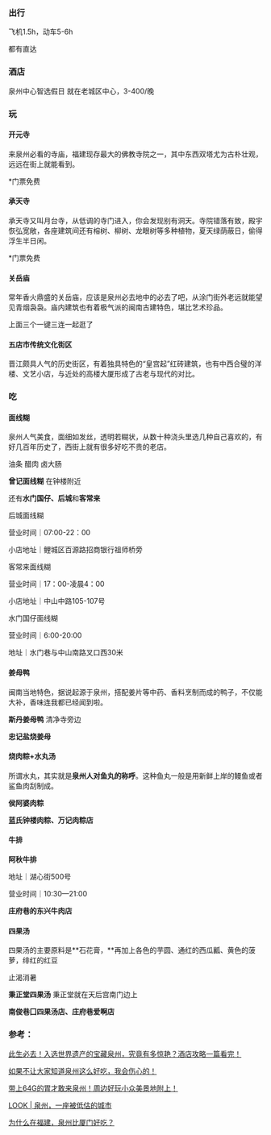 ### 出行

飞机1.5h，动车5-6h

都有直达



### 酒店

泉州中心智选假日 就在老城区中心，3-400/晚



### 玩

#### **开元寺**

来泉州必看的寺庙，福建现存最大的佛教寺院之一，其中东西双塔尤为古朴壮观，远远在街上就能看到。

*门票免费

#### **承天寺**

承天寺又叫月台寺，从低调的寺门进入，你会发现别有洞天。寺院错落有致，殿宇恢弘宽敞，各座建筑间还有榕树、柳树、龙眼树等多种植物，夏天绿荫蔽日，偷得浮生半日闲。

*门票免费

#### **关岳庙**

常年香火鼎盛的关岳庙，应该是泉州必去地中的必去了吧，从涂门街外老远就能望见青烟袅袅。庙内建筑也有着极气派的闽南古建特色，堪比艺术珍品。



上面三个一键三连一起逛了



#### **五店市传统文化街区**

晋江颇具人气的历史街区，有着独具特色的“皇宫起”红砖建筑，也有中西合璧的洋楼、文艺小店，与近处的高楼大厦形成了古老与现代的对比。



### 吃

#### **面线糊** 

泉州人气美食，面细如发丝，透明若糊状，从数十种浇头里选几种自己喜欢的，有好几百年历史了，西街上就有很多好吃不贵的老店。

油条 醋肉 卤大肠

**曾记面线糊** 在钟楼附近

还有**水门国仔、后城**和**客常来**



后城面线糊

营业时间｜07:00-22：00

小店地址｜鲤城区百源路招商银行祖师桥旁



客常来面线糊 

营业时间｜17：00-凌晨4：00

小店地址｜中山中路105-107号



水门国仔面线糊 

营业时间｜6:00-20:00

地址｜水门巷与中山南路叉口西30米



#### **姜母鸭**

闽南当地特色，据说起源于泉州，搭配姜片等中药、香料烹制而成的鸭子，不仅能大补，香味连我都已经闻到啦。

**斯丹姜母鸭** 清净寺旁边

**忠记盐烧姜母**



#### 烧肉粽+水丸汤

所谓水丸，其实就是**泉州人对鱼丸的称呼**。这种鱼丸一般是用新鲜上岸的鳗鱼或者鲨鱼肉刮制成。

**侯阿婆肉粽**

**蓝氏钟楼肉粽、万记肉粽店**



#### 牛排

**阿秋牛排**

地址｜湖心街500号

营业时间｜10:30—21:00

**庄府巷的东兴牛肉店**



#### 四果汤

四果汤的主要原料是**石花膏，**再加上各色的芋圆、通红的西瓜瓤、黄色的菠萝，绯红的红豆

止渴消暑

**秉正堂四果汤** 秉正堂就在天后宫南门边上

**南俊巷囗四果汤店、庄府巷爱啊店**



### 参考：

[此生必去！入选世界遗产的宝藏泉州，究竟有多惊艳？酒店攻略一篇看完！](https://mp.weixin.qq.com/s/w8SG_fCKZRegHc5YTlAwiw)

[如果不让大家知道泉州这么好吃，我会伤心的！](https://mp.weixin.qq.com/s/lFUgWV5sUbAEt-yPm2F6lw)

[带上64G的胃才敢来泉州！周边好玩小众美景地附上！](https://mp.weixin.qq.com/s/DeIaHAHj031-EjaMT90iHw)

[LOOK | 泉州，一座被低估的城市](https://mp.weixin.qq.com/s/Twhs6P-Etj9XrewEJesF5A)

[为什么在福建，泉州比厦门好吃？](https://mp.weixin.qq.com/s/e2RZzJG8PqJ3vA3Ih4ErvA)
